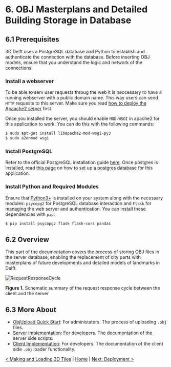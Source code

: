 # 6. OBJ Masterplans and Detailed Building Storage in Database

## 6.1 Prerequisites
3D Delft uses a PostgreSQL database and Python to establish and authenticate the connection with the database. Before inserting OBJ models, ensure that you understand the logic and network of the connections.

### Install a webserver

To be able to serv user requests throug the web it is neccessary to have a running webserver with a public domain name. This way users can send `HTTP` requests to this server. Make sure you read [how to deploy the Apaache2 server](./deployment.md#http-server) first.

Once you installed the server, you should enable `MOD-WSGI` in apache2 for this application to work. You can do this with the following commands:
```bash
$ sudo apt-get install libapache2-mod-wsgi-py3
$ sudo a2enmod wsgi
```


### Install PostgreSQL
Refer to the official PostgreSQL installation guide [here](https://www.postgresql.org/download/). Once postgres is installed, read [this page](./pages/3dobjects/postgresdb.md) on how to set up a postgres database for this application.

### Install Python and Required Modules
Ensure that [Python3+](https://www.python.org/downloads/) is installed on your system along with the necessary modules: `psycopg2` for PostgreSQL database interaction and `Flask` for managing the web server and authentication. You can install these dependencies with `pip`:

```bash
$ pip install psycopg2 flask flask-cors pandas
```

## 6.2 Overview

This part of the documentation covers the process of storing OBJ files in the server database, enabling the replacement of city parts with masterplans of future developments and detailed models of landmarks in Delft.



![RequestResponseCycle](./figs/schema.png)

**Figure 1.**  Schematic summary of the request response cycle between the client and the server


## 6.3 More About


- [ObjUpload Quick Start](./3dobjects/quickstart.md): For administators. The process of uploading `.obj` files.
- [Server Implementation](./3dobjects/server.md): For developers. The documentation of the server side scripts.
- [Client Implementation](./3dobjects/client.md): For developers. The documentation of the client side `.obj` loader functionality.

[< Making and Loading 3D Tiles](./loading-2D-layers.md) | [Home](./index.md) | [Next: Deployment >](./deployment.md)


